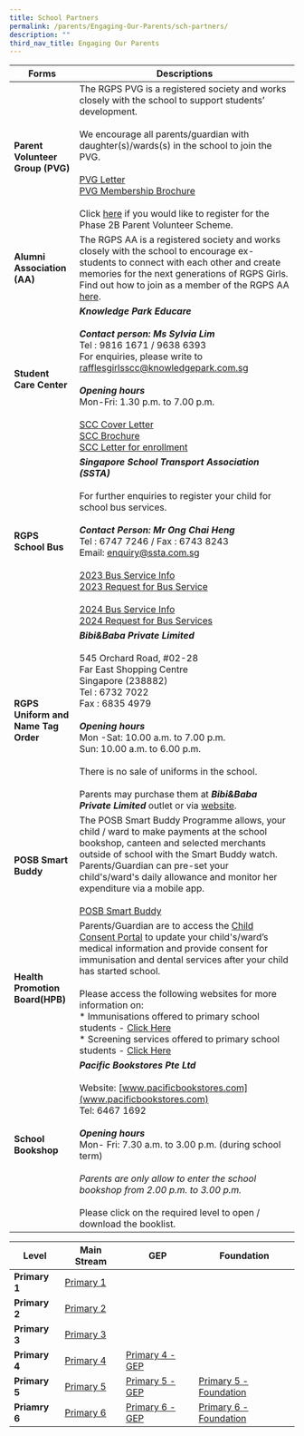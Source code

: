 ```yaml
---
title: School Partners
permalink: /parents/Engaging-Our-Parents/sch-partners/
description: ""
third_nav_title: Engaging Our Parents
---
```

|Forms    | Descriptions |
| -------- | ------------- |
|**Parent Volunteer  Group (PVG)**|The RGPS PVG is a registered society and works closely with the school to support students’ development. <br><br>We encourage all parents/guardian with daughter(s)/wards(s) in the school to join the PVG.<br><br>[PVG Letter](/files/Forms/PVG%20P1%20letter.pdf)<br>[PVG Membership Brochure](/files/Forms/PVG%20membership%20brochure.pdf)<br><br> Click [here](https://www.rafflesgirlspri.moe.edu.sg/partners/parent-volunteer/) if you would like to register for the Phase 2B Parent Volunteer Scheme.|
|**Alumni Association (AA)**|The RGPS AA is a registered society and works closely with the school to encourage ex-students to connect with each other and create memories for the next generations of RGPS Girls. Find out how to join as a member of the RGPS AA [here](https://rafflesgirlspri.moe.edu.sg/partners/alumni/).|
|**Student Care Center**| ***Knowledge Park Educare***<br><br>***Contact person: Ms Sylvia Lim*** <br>Tel : 9816 1671 / 9638 6393<br>For enquiries, please write to [rafflesgirlsscc@knowledgepark.com.sg](rafflesgirlsscc@knowledgepark.com.sg)<br><br>***Opening hours***<br>Mon-Fri: 1.30 p.m. to 7.00 p.m. <br><br>[SCC Cover Letter](/files/Forms/SCC%20Cover%20Letter%202023%20RGPS.pdf)<br>[SCC Brochure](/files/Forms/SCC%20Brochure%202023RGPS%20-%20Final.pdf)<br>[SCC Letter for enrollment](/files/Forms/Student%20Care%20Centre%20(SCC)%20-%20Student%20Care%20Centre%20(SCC)%20letter%20for%20enrollment.pdf)|
|**RGPS School Bus**|***Singapore School Transport Association (SSTA)***<br><br>For further enquiries to register your child for school bus services.<br><br>***Contact Person: Mr Ong Chai Heng***<br>Tel : 6747 7246 / Fax : 6743 8243<br>Email: [enquiry@ssta.com.sg](enquiry@ssta.com.sg)<br><br>[2023 Bus Service Info](/files/Forms/Transport%20-%20Bus%20service%20info%20sheet%20on%20school%20bus%20services.pdf)<br>[2023 Request for Bus Service](/files/Forms/2023%20Request%20for%20Bus%20Service%20Form.pdf)<br><br>[2024 Bus Service Info](/files/Forms/2024%20rgps%20school%20bus%20operator.pdf)<br>[2024 Request for Bus Services](/files/Forms/2024%20request%20for%20school%20bus%20services.pdf)|
| **RGPS Uniform and Name Tag Order** |***Bibi&amp;Baba Private Limited***<br><br>545 Orchard Road, #02-28<br>Far East Shopping Centre<br>Singapore (238882)<br>Tel : 6732 7022 <br>Fax : 6835 4979<br><br>***Opening hours***<br>Mon -Sat: 10.00 a.m. to 7.00 p.m.<br>Sun: 10.00 a.m. to 6.00 p.m. <br><br> There is no sale of uniforms in the school. <br><br>Parents may purchase them at ***Bibi&amp;Baba Private Limited*** outlet or via [website](https://www.schooluniforms.sg/raffles-girls-primary-school).|
|**POSB Smart Buddy**| The POSB Smart Buddy Programme allows, your child / ward to make payments at the school bookshop, canteen and selected merchants outside of school with the Smart Buddy watch. Parents/Guardian can pre-set your child's/ward's daily allowance and monitor her expenditure via a mobile app.<br><br>[POSB Smart Buddy](http://www.posb.com.sg/sb-schools)|
|**Health Promotion Board(HPB)**|Parents/Guardian are to access the [Child Consent Portal](https://childconsent.hpb.gov.sg/) to update your child's/ward’s medical information and provide consent for immunisation and dental services after your child has started school.<br><br>Please access the following websites for more information on:<br>* Immunisations offered to primary school students - [Click Here](https://www.healthhub.sg/programmes/16/growing_up_strong_healthy/#Immunisations_Primary_School)<br>* Screening services offered to primary school students - [Click Here](https://www.healthhub.sg/live-healthy/365/health_screening_for_primary_school)|
|**School Bookshop** | ***Pacific Bookstores Pte Ltd***<br><br>Website: [www.pacificbookstores.com](www.pacificbookstores.com)<br>Tel: 6467 1692<br><br>***Opening hours***<br>Mon- Fri: 7.30 a.m. to 3.00 p.m. (during school term)<br><br>*Parents are only allow to enter the school bookshop from 2.00 p.m. to 3.00 p.m.*<br><br>Please click on the required level to open / download the booklist.|

| **Level** |**Main Stream** | **GEP** | **Foundation** |
| -------- | -------- | -------- | -------- |
|**Primary 1**|[Primary 1](/files/Booklist/RGPS%20P1.pdf)|||
|**Primary 2**|[Primary 2](/files/Booklist/RGPS%20P2.pdf)|||
|**Primary 3**|[Primary 3](/files/Booklist/RGPS%20P3.pdf)|||
|**Primary 4**|[Primary 4](/files/Booklist/RGPS%20P4.pdf)| [Primary 4 - GEP](/files/Booklist/RGPS%20P4%20GEP.pdf)| |
|**Primary 5**|[Primary 5](/files/Booklist/RGPS%20P5.pdf)| [Primary 5 - GEP](/files/Booklist/RGPS%20P5%20GEP.pdf)|[Primary 5 - Foundation](/files/Booklist/RGPS%20P5%20FDN.pdf)|
|**Priamry 6**|[Primary 6](/files/Booklist/RGPS%20P6.pdf)|[Primary 6 - GEP](/files/Booklist/RGPS%20P6%20GEP.pdf)|[Primary 6 - Foundation](/files/Booklist/RGPS%20P6%20FDN.pdf)|
